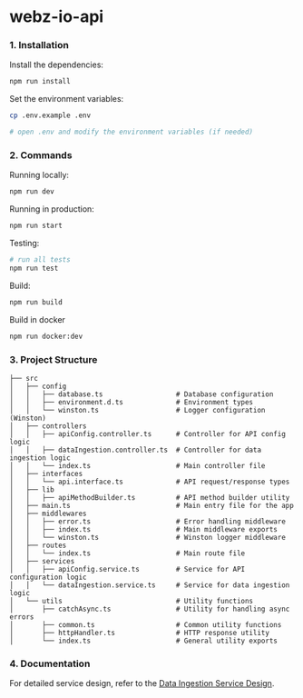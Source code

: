 # webz-io-api

### 1. Installation

Install the dependencies:

```bash
npm run install
```

Set the environment variables:

```bash
cp .env.example .env

# open .env and modify the environment variables (if needed)
```

### 2. Commands

Running locally:

```bash
npm run dev
```

Running in production:

```bash
npm run start
```

Testing:

```bash
# run all tests
npm run test
```

Build:

```bash
npm run build
```

Build in docker

```bash
npm run docker:dev
```

### 3. Project Structure

```plaintext
├── src                       
│   ├── config                              
│   │   ├── database.ts                  # Database configuration
│   │   ├── environment.d.ts             # Environment types
│   │   └── winston.ts                   # Logger configuration (Winston)
│   ├── controllers                         
│   │   ├── apiConfig.controller.ts      # Controller for API config logic
│   │   ├── dataIngestion.controller.ts  # Controller for data ingestion logic
│   │   └── index.ts                     # Main controller file
│   ├── interfaces                          
│   │   └── api.interface.ts             # API request/response types
│   ├── lib                                 
│   │   ├── apiMethodBuilder.ts          # API method builder utility
│   ├── main.ts                          # Main entry file for the app
│   ├── middlewares                         
│   │   ├── error.ts                     # Error handling middleware
│   │   ├── index.ts                     # Main middleware exports
│   │   └── winston.ts                   # Winston logger middleware
│   ├── routes                              
│   │   └── index.ts                     # Main route file
│   ├── services                              
│   │   ├── apiConfig.service.ts         # Service for API configuration logic
│   │   └── dataIngestion.service.ts     # Service for data ingestion logic
│   └── utils                            # Utility functions
│       ├── catchAsync.ts                # Utility for handling async errors
│       ├── common.ts                    # Common utility functions
│       ├── httpHandler.ts               # HTTP response utility
│       └── index.ts                     # General utility exports

```

### 4. Documentation

For detailed service design, refer to the [Data Ingestion Service Design](docs/data-ingestion-service-design.md).